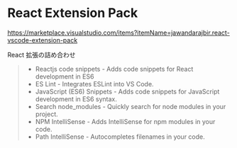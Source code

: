# React Extension Pack

<https://marketplace.visualstudio.com/items?itemName=jawandarajbir.react-vscode-extension-pack>

React 拡張の詰め合わせ

> - Reactjs code snippets - Adds code snippets for React development in ES6
> - ES Lint - Integrates ESLint into VS Code.
> - JavaScript (ES6) Snippets - Adds code snippets for JavaScript development in ES6 syntax.
> - Search node_modules - Quickly search for node modules in your project.
> - NPM IntelliSense - Adds IntelliSense for npm modules in your code.
> - Path IntelliSense - Autocompletes filenames in your code.
